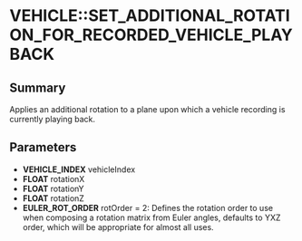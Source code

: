 # VEHICLE::SET_ADDITIONAL_ROTATION_FOR_RECORDED_VEHICLE_PLAYBACK

## Summary
Applies an additional rotation to a plane upon which a vehicle recording is currently playing back.

## Parameters
* **VEHICLE_INDEX** vehicleIndex
* **FLOAT** rotationX
* **FLOAT** rotationY
* **FLOAT** rotationZ
* **EULER_ROT_ORDER** rotOrder = 2: Defines the rotation order to use when composing a rotation matrix from Euler angles, defaults to YXZ order, which will be appropriate for almost all uses.